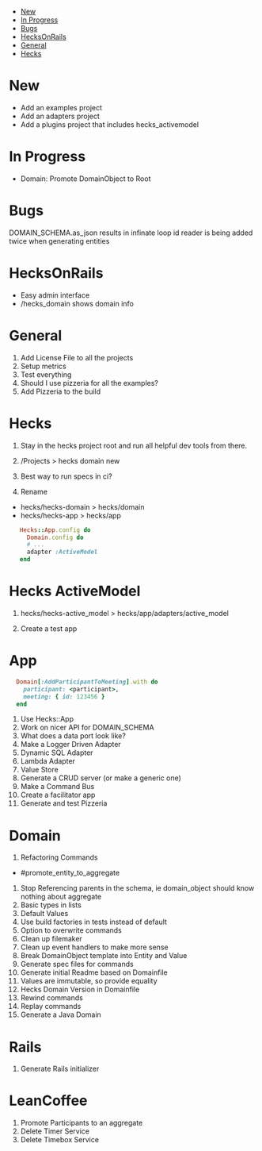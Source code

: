 <!-- TOC -->

- [New](#new)
- [In Progress](#in-progress)
- [Bugs](#bugs)
- [HecksOnRails](#hecksonrails)
- [General](#general)
- [Hecks](#hecks)

<!-- /TOC -->

# New
* Add an examples project
* Add an adapters project
* Add a plugins project that includes hecks_activemodel

# In Progress
* Domain: Promote DomainObject to Root

# Bugs
DOMAIN_SCHEMA.as_json results in infinate loop
id reader is being added twice when generating entities

# HecksOnRails
  * Easy admin interface
  * /hecks_domain shows domain info

# General
1. Add License File to all the projects
1. Setup metrics
1. Test everything
1. Should I use pizzeria for all the examples?
1. Add Pizzeria to the build

# Hecks
1. Stay in the hecks project root and run all helpful dev tools from there.
1. /Projects > hecks domain new

1. Best way to run specs in ci?
1. Rename
  * hecks/hecks-domain > hecks/domain
  * hecks/hecks-app > hecks/app
 ```ruby
    Hecks::App.config do 
      Domain.config do
      # ...
      adapter :ActiveModel
    end
```

# Hecks ActiveModel
1. hecks/hecks-active_model > hecks/app/adapters/active_model
  
1. Create a test app

# App
```ruby
  Domain[:AddParticipantToMeeting].with do
    participant: <participant>,
    meeting: { id: 123456 }
  end
```

1. Use Hecks::App
1. Work on nicer API for DOMAIN_SCHEMA
1. What does a data port look like?
1. Make a Logger Driven Adapter
1. Dynamic SQL Adapter
1. Lambda Adapter
1. Value Store
1. Generate a CRUD server (or make a generic one)
1. Make a Command Bus
1. Create a facilitator app
1. Generate and test Pizzeria

# Domain
1. Refactoring Commands
  * #promote_entity_to_aggregate
1. Stop Referencing parents in the schema, ie domain_object should know nothing about aggregate
1. Basic types in lists
1. Default Values
1. Use build factories in tests instead of default
1. Option to overwrite commands
1. Clean up filemaker
1. Clean up event handlers to make more sense
1. Break DomainObject template into Entity and Value
1. Generate spec files for commands
1. Generate initial Readme based on Domainfile
1. Values are immutable, so provide equality
1. Hecks Domain Version in Domainfile
1. Rewind commands
1. Replay commands
1. Generate a Java Domain

# Rails
1. Generate Rails initializer

# LeanCoffee
1. Promote Participants to an aggregate
2. Delete Timer Service
3. Delete Timebox Service